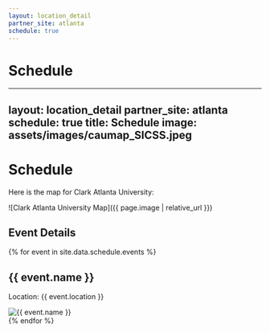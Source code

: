 ```yaml
---
layout: location_detail
partner_site: atlanta
schedule: true
---
```


# Schedule

---
layout: location_detail
partner_site: atlanta
schedule: true
title: Schedule
image: assets/images/caumap_SICSS.jpeg
---

# Schedule

Here is the map for Clark Atlanta University:

![Clark Atlanta University Map]({{ page.image | relative_url }})

## Event Details

{% for event in site.data.schedule.events %}
  <div class="event">
    <h2>{{ event.name }}</h2>
    <p>Location: {{ event.location }}</p>
    <img src="{{ event.image | relative_url }}" alt="{{ event.name }}">
  </div>
{% endfor %}
